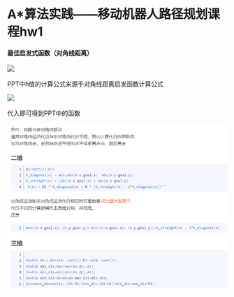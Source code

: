 # A*算法实践——移动机器人路径规划课程hw1

#### 最佳启发式函数（对角线距离）

![](\images\2023-09-15-20-57-11-image.png)

PPT中h值的计算公式来源于对角线距离启发函数计算公式

![](\images\2023-09-15-20-58-12-image.png)

代入即可得到PPT中的函数

![](../images/2023-09-15-21-02-14-image.png)

